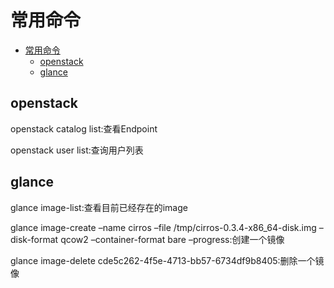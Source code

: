 # 常用命令

<!-- TOC -->

- [常用命令](#常用命令)
    - [openstack](#openstack)
    - [glance](#glance)

<!-- /TOC -->

## openstack

openstack catalog list:查看Endpoint

openstack user list:查询用户列表

## glance

glance image-list:查看目前已经存在的image

glance image-create –name cirros –file /tmp/cirros-0.3.4-x86_64-disk.img –disk-format qcow2 –container-format bare –progress:创建一个镜像

glance image-delete cde5c262-4f5e-4713-bb57-6734df9b8405:删除一个镜像